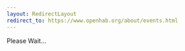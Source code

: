 ```yaml
---
layout: RedirectLayout
redirect_to: https://www.openhab.org/about/events.html
---
```


Please Wait...
